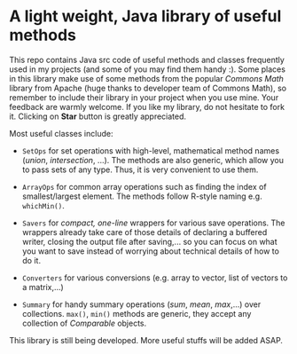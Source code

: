 # A light weight, Java library of useful methods

This repo contains Java src code of useful methods and classes frequently used in my projects (and some of you may find them handy :). Some places in this library make use of some methods from the popular _Commons Math_ library from Apache (huge thanks to developer team of Commons Math), so remember to include their library in your project when you use mine. Your feedback are warmly welcome. If you like my library, do not hesitate to fork it. Clicking on __Star__ button is greatly appreciated.

Most useful classes include:

+ `SetOps` for set operations with high-level, mathematical method names (_union_, _intersection_, ...). The methods are also generic, which allow you to pass sets of any type. Thus, it is very convenient to use them.

+ `ArrayOps` for common array operations such as finding the index of smallest/largest element. The methods follow R-style naming e.g. `whichMin()`.

+ `Savers` for _compact, one-line_ wrappers for various save operations. The wrappers already take care of those details of declaring a buffered writer, closing the output file after saving,... so you can focus on what you want to save instead of worrying about technical details of how to do it.

+ `Converters` for various conversions (e.g. array to vector, list of vectors to a matrix,...)

+ `Summary` for handy summary operations (_sum_, _mean_, _max_,...) over collections. `max()`, `min()` methods are generic, they accept any collection of _Comparable_ objects.

This library is still being developed. More useful stuffs will be added ASAP.
